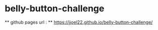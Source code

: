 # belly-button-challenge

** github pages url : ** https://jjoel22.github.io/belly-button-challenge/
